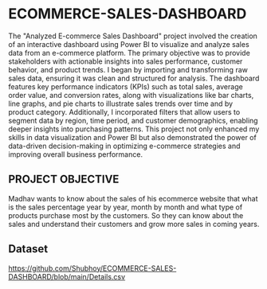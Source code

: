 # ECOMMERCE-SALES-DASHBOARD
The "Analyzed E-commerce Sales Dashboard" project involved the creation of an interactive dashboard using Power BI to visualize and analyze sales data from an e-commerce platform. The primary objective was to provide stakeholders with actionable insights into sales performance, customer behavior, and product trends. I began by importing and transforming raw sales data, ensuring it was clean and structured for analysis. The dashboard features key performance indicators (KPIs) such as total sales, average order value, and conversion rates, along with visualizations like bar charts, line graphs, and pie charts to illustrate sales trends over time and by product category. Additionally, I incorporated filters that allow users to segment data by region, time period, and customer demographics, enabling deeper insights into purchasing patterns. This project not only enhanced my skills in data visualization and Power BI but also demonstrated the power of data-driven decision-making in optimizing e-commerce strategies and improving overall business performance.
## PROJECT OBJECTIVE
Madhav wants to know about the sales of his ecommerce website that what is the sales percentage year by year, month by month and what type of products purchase most by the customers. So they can know about the sales and understand their customers and grow more sales in coming years.
## Dataset
https://github.com/Shubhoy/ECOMMERCE-SALES-DASHBOARD/blob/main/Details.csv
